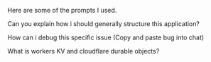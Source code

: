 Here are some of the prompts I used.

Can you explain how i should generally structure this application?

How can i debug this specific issue (Copy and paste bug into chat)

What is workers KV and cloudflare durable objects?
